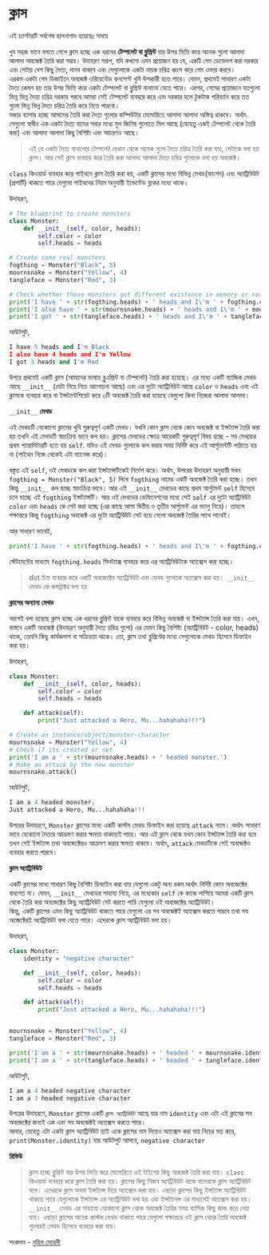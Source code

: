 # ক্লাস

 এই চ্যাপ্টারটি সর্বশেষ হালনাগাদ হয়েছেঃ সময়ে

খুব সহজ ভাবে বলতে গেলে ক্লাস হচ্ছে এক ধরনের **টেম্পলেট বা ব্লুপ্রিন্ট** যার উপর ভিত্তি করে অনেক গুলো আলাদা আলাদা অবজেক্ট তৈরি করা সম্ভব। উদাহরণ সরূপ, যদি কখনো এমন প্রয়োজন হয় যে, একটি গেম ডেভেলপ করা দরকার এবং সেটায় বেশ কিছু দৈত্য, দানব থাকবে এবং সেগুলোকে একটা নায়ক চরিত্র ধ্বংস করে গেম ওভার করবে।  
এরকম একটা গেম ডিজাইনে অবজেক্ট ওরিয়েন্টেড কনসেপ্ট খুবি উপকারী হতে পারে। যেমন, প্রথমেই সাধারণ একটা দৈত্য কেমন হয় তার উপর ভিত্তি করে একটা টেম্পলেট বা ব্লুপ্রিন্ট বানানো যেতে পারে। এরপর, গেমের প্রয়োজনে যতগুলো ভিন্ন ভিন্ন দৈত্য চরিত্র দরকার পরবে আমরা সেই টেম্পলেট ব্যবহার করে এবং দরকার হলে টুকটাক পরিবর্তন করে তত গুলো ভিন্ন ভিন্ন দৈত্য চরিত্র তৈরি করে নিতে পারবো।  
মজার ব্যাপার হচ্ছে আমাদের তৈরি করা দৈত্য গুলোর কম্পিউটার মেমোরিতে আলাদা আলাদা অস্তিত্ব থাকবে। অর্থাৎ সেগুলো স্বাধীন এক একটা দৈত্য যাদের সবার মধ্যে মুল জিনিষ গুলোতে মিল আছে \(যেহেতু একই টেম্পলেট থেকে তৈরি করা\) এবং আলাদা আলাদা কিছু বৈশিষ্ট্য এবং আচরণও আছে।

> এই যে একটা দৈত্য বানানোর টেম্পলেট যেখান থেকে অনেক গুলো দৈত্য চরিত্র তৈরি করা যায়, সেটাকে বলা হয় ক্লাস। আর সেই ক্লাস ব্যবহার করে তৈরি করা আলাদা আলাদা দৈত্য চরিত্র গুলোকে বলা হয় অবজেক্ট।

`class` কিওয়ার্ড ব্যবহার করে পাইথনে ক্লাস তৈরি করা হয়, একটি ক্লাসের মধ্যে বিভিন্ন মেথড\(ফাংশন\) এবং অ্যাট্রিবিউট \(প্রপার্টি\) থাকতে পারে যেগুলো পাইথনের নিয়ম অনুযায়ী ইন্ডেন্টেড ব্লকের মধ্যে থাকে।

উদাহরণ,

```python
# The blueprint to create monsters
class Monster:
    def __init__(self, color, heads):
        self.color = color
        self.heads = heads

# Create some real monsters
fogthing = Monster("Black", 5)
mournsnake = Monster("Yellow", 4)
tangleface = Monster("Red", 3)

# Check whether those monsters got different existence in memory or not
print('I have ' + str(fogthing.heads) + ' heads and I\'m ' + fogthing.color)
print('I also have ' + str(mournsnake.heads) + ' heads and I\'m ' + mournsnake.color)
print('I got ' + str(tangleface.heads) + ' heads and I\'m ' + tangleface.color)
```

আউটপুট,

```python
I have 5 heads and I'm Black
I also have 4 heads and I'm Yellow
I got 3 heads and I'm Red
```

উপরে প্রথমেই একটি ক্লাস \(আমাদের ভাষায় ব্লুএপ্রিন্ট বা টেম্পলেট\) তৈরি করা হয়েছে। এর মধ্যে একটি ম্যাজিক মেথড আছে `__init__` \(যেটা নিয়ে নিচে আলোচনা আছে\) এবং এর দুটো অ্যাট্রিবিউট আছে `color` ও `heads` এবং এই ক্লাসকে ব্যবহার করে বা ইন্সট্যান্টশিয়েট করে ৩টি অবজেক্ট তৈরি করা হয়েছে যেগুলো কিনা নিজেরা আলাদা আলাদা।

`__init__` **মেথড**

এই মেথডটি যেকোনো ক্লাসের খুবি গুরুত্বপূর্ণ একটি মেথড। যখনি কোন ক্লাস থেকে কোন অবজেক্ট বা ইন্সট্যান্স তৈরি করা হয় তখনি এই মেথডটি স্বয়ংক্রিয় ভাবে কল হয়। ক্লাসের মেথডের ক্ষেত্রে আরেকটি গুরুত্বপূর্ণ বিষয় হচ্ছে - সব মেথডের প্রথম প্যারামিটারটি হতে হয় `self`. যদিও এই মেথড গুলোকে কল করার সময় নির্দিষ্ট করে এই আর্গুমেন্টটি পাঠাতে হয় না \(পাইথন নিজে থেকেই এটা ম্যানেজ করে\)।

বস্তুত এই `self`, ওই মেথডকে কল করা ইন্সট্যান্সটিকেই নির্দেশ করে। অর্থাৎ, উপরের উদাহরণ অনুযায়ী যখন `fogthing = Monster("Black", 5)` লিখে `fogthing` নামের একটি অবজেক্ট তৈরি করা হচ্ছে। তখন কিন্তু `__init__` কল হচ্ছে স্বয়ংক্রিয় ভাবে। আর এই `__init__` মেথডের কাছে প্রথম আর্গুমেন্ট `self` হিসেবে চলে যাচ্ছে এই `fogthing` ইন্সট্যান্সটি। আর ওই মেথডের ডেফিনেশনের মধ্যে সেই `self` এর দুটো অ্যাট্রিবিউট `color` এবং `heads` কে সেট করা হচ্ছে \(এর কাছে আসা দ্বিতীয় ও তৃতীয় আর্গুমেন্ট এর ভ্যালু নিয়ে\)। তাহলে পক্ষান্তরে কিন্তু `fogthing` অবজেক্ট এর দুটো অ্যাট্রিবিউট সেট হয়ে গেলো অবজেক্ট তৈরির সাথে সাথেই।

আর সাধারণ ভাবেই,

```python
print('I have ' + str(fogthing.heads) + ' heads and I\'m ' + fogthing.color)
```

স্টেটমেন্টের মাধ্যমে `fogthing.heads` সিনট্যাক্স ব্যবহার করে এর অ্যাট্রিবিউটকে অ্যাক্সেস করা হচ্ছে।

> dot চিহ্ন ব্যবহার করে একটি অবজেক্টের অ্যাট্রিবিউট এবং মেথড গুলোকে অ্যাক্সেস করা হয়। `__init__` মেথড কে কন্সট্রাক্টর বলা হয়

**ক্লাসের অন্যান্য মেথড**

আগেই বলা হয়েছে ক্লাস হচ্ছে এক ধরনের ব্লুপ্রিন্ট যাকে ব্যবহার করে বিভিন্ন অবজেক্ট বা ইন্সট্যান্স তৈরি করা যায়। এখন, বাস্তবে একটি অবজেক্ট \(উদাহরণ অনুযায়ী দৈত্য চরিত্র গুলো\) এর যেমন কিছু বৈশিষ্ট্য \(অ্যাট্রিবিউট - color, heads\) থাকে, তেমনি কিছু কার্যকলাপ বা সক্রিয়তা থাকে। তো, ক্লাস তথা ব্লুপ্রিন্টের মধ্যে সেগুলোকে মেথড হিসেবে ডিফাইন করা হয়।

উদাহরণ,

```python
class Monster:
    def __init__(self, color, heads):
        self.color = color
        self.heads = heads

    def attack(self):
        print("Just attacked a Hero, Mu...hahahaha!!!")

# Create an instance/object/monster-character
mournsnake = Monster("Yellow", 4)
# Check if its created or not
print('I am a ' + str(mournsnake.heads) + ' headed monster.')
# Make an attack by the new monster
mournsnake.attack()
```

আউটপুট,

```python
I am a 4 headed monster.
Just attacked a Hero, Mu...hahahaha!!!
```

উপরের উদাহরণে, `Monster` ক্লাসের মধ্যে একটি কাস্টম মেথড ডিফাইন করা হয়েছে `attack` নামে। অর্থাৎ সাধারণ ভাবে যেকোনো দৈত্যর আক্রমণ করার ক্ষমতা থাকতেই পারে। আর এই ক্লাস থেকে যখন কোন ইন্সট্যান্স তৈরি করা হবে তখন সেই ইন্সট্যান্স তথা অবজেক্টেরও আক্রমণ করার ক্ষমতা থাকবে। অর্থাৎ, `attack` মেথডটিকে সেই অবজেক্টও ব্যবহার করতে পারবে।

**ক্লাস অ্যাট্রিবিউট**

একটি ক্লাসের মধ্যে সাধারণ কিছু বৈশিষ্ট্য ডিফাইন করা যায় যেগুলো একটু অন্য রকম অর্থাৎ নির্দিষ্ট কোন অবজেক্টের বাধ্যগত না। যেমন, `__init__` মেথডের সাহায্য নিয়ে, এর মধ্যেকার `self` কে কাজে লাগিয়ে আমরা একটি ক্লাস থেকে তৈরি করা অবজেক্টের কিছু অ্যাট্রিবিউট সেট করতে পারি যেগুলো ওই অবজেক্টের অ্যাট্রিবিউট।  
কিন্তু, একটি ক্লাসের এমন কিছু অ্যাট্রিবিউট থাকতে পারে যেগুলো এর সব অবজেক্টই অ্যাক্সেস করতে পারবে তথা সব অব্জেক্টেরই অ্যাট্রিবিউট বলা যেতে পারে। এদেরকে ক্লাস অ্যাট্রিবিউট বলা হয়।

উদাহরণ,

```python
class Monster:
    identity = "negative character"

    def __init__(self, color, heads):
        self.color = color
        self.heads = heads

    def attack(self):
        print("Just attacked a Hero, Mu...hahahaha!!!")


mournsnake = Monster("Yellow", 4)
tangleface = Monster("Red", 3)

print('I am a ' + str(mournsnake.heads) + ' headed ' + mournsnake.identity)
print('I am a ' + str(tangleface.heads) + ' headed ' + tangleface.identity)
```

আউটপুট,

```python
I am a 4 headed negative character
I am a 3 headed negative character
```

উপরের উদাহরণে, `Monster` ক্লাসের একটি `ক্লাস অ্যাট্রিবিউট` আছে যার নাম `identity` এবং এটা এই ক্লাসের সব অবজেক্টের জন্যই এক এবং সব অবজেক্টই অ্যাক্সেস করতে পারে।  
আবার, যেহেতু এটা একটা ক্লাস অ্যাট্রিবিউট তাই একে ক্লাসের নাম দিয়েও অ্যাক্সেস করা যায় নিচের মত করে,  
`print(Monster.identity)` যার আউটপুট আসবে, `negative character`

**রিভিউ**

> ক্লাস হচ্ছে ব্লুপ্রিন্ট যার উপর ভিত্তি করে মেমোরিতে ওই টাইপের কিছু অবজেক্ট তৈরি করা যায়। `class` কিওয়ার্ড ব্যবহার করে ক্লাস তৈরি করা হয়। ক্লাসের কিছু নিজস্ব অ্যাট্রিবিউট থাকে যাদেরকে ক্লাস অ্যাট্রিবিউট বলে। এদেরকে ক্লাস অথবা ইন্সট্যান্স দিয়ে অ্যাক্সেস করা যায়। এছাড়া ক্লাসের কিছু ইন্সট্যান্স অ্যাট্রিবিউট থাকতে পারে যেগুলোকে ইন্সট্যান্স এর অ্যাট্রিবিউট বলা হয় এবং ইন্সট্যানন্স এর মাধ্যমেই অ্যাক্সেস করা হয়। `__init__` মেথড এর সাহায্যে যেকোনো ক্লাস থেকে অবজেক্ট তৈরির সময় ব্যাসিক কিছু কাজ করে নেয়া যায়। এছাড়া ক্লাসের অনেক কাস্টম মেথড থাকতে পারে যেগুলো পক্ষান্তরে ওই ক্লাস থেকে তৈরি অবজেক্ট গুলোরই মেথড হিসেবে ব্যবহার করা যায়।

সংকলন - [নুহিল মেহেদী](https://nuhil.net)

